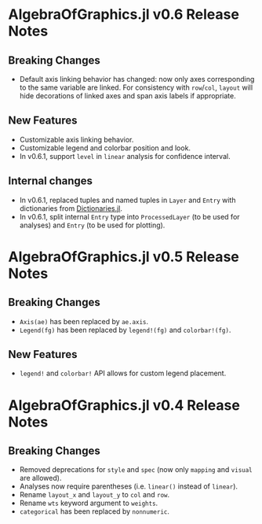 # AlgebraOfGraphics.jl v0.6 Release Notes

## Breaking Changes

- Default axis linking behavior has changed: now only axes corresponding to the same variable are linked. For consistency with `row`/`col`, `layout` will hide decorations of linked axes and span axis labels if appropriate.

## New Features

- Customizable axis linking behavior.
- Customizable legend and colorbar position and look.
- In v0.6.1, support `level` in `linear` analysis for confidence interval.

## Internal changes

- In v0.6.1, replaced tuples and named tuples in `Layer` and `Entry` with dictionaries from [Dictionaries.jl](https://github.com/andyferris/Dictionaries.jl).
- In v0.6.1, split internal `Entry` type into `ProcessedLayer` (to be used for analyses) and `Entry` (to be used for plotting).

# AlgebraOfGraphics.jl v0.5 Release Notes

## Breaking Changes

- `Axis(ae)` has been replaced by `ae.axis`.
- `Legend(fg)` has been replaced by `legend!(fg)` and `colorbar!(fg)`.

## New Features

- `legend!` and `colorbar!` API allows for custom legend placement.

# AlgebraOfGraphics.jl v0.4 Release Notes

## Breaking Changes

- Removed deprecations for `style` and `spec` (now only `mapping` and `visual` are allowed).
- Analyses now require parentheses (i.e. `linear()` instead of `linear`).
- Rename `layout_x` and `layout_y` to `col` and `row`.
- Rename `wts` keyword argument to `weights`.
- `categorical` has been replaced by `nonnumeric`.